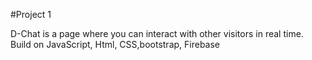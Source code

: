 #Project 1

D-Chat is a page where you can interact with other visitors in real time.
Build on JavaScript, Html, CSS,bootstrap, Firebase
